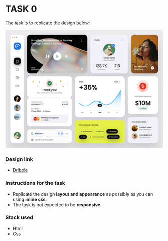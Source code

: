 # TASK 0

The task is to replicate the design below:

![Design](./Asset/task.png)

### Design link

- [Dribble](https://dribbble.com/shots/24186766-UI-elements-for-a-video-platform)

### Instructions for the task

- Replicate the design  **layout and appearance** as possibly as you can using **inline css**.
- The task is not expected to be **responsive**.

### Stack used

- Html
- Css
